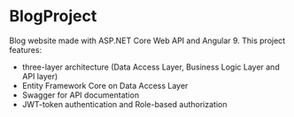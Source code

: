 # BlogProject
 Blog website made with ASP.NET Core Web API and Angular 9.
 This project features:
  - three-layer architecture (Data Access Layer, Business Logic Layer and API layer)
  - Entity Framework Core on Data Access Layer
  - Swagger for API documentation
  - JWT-token authentication and Role-based authorization
